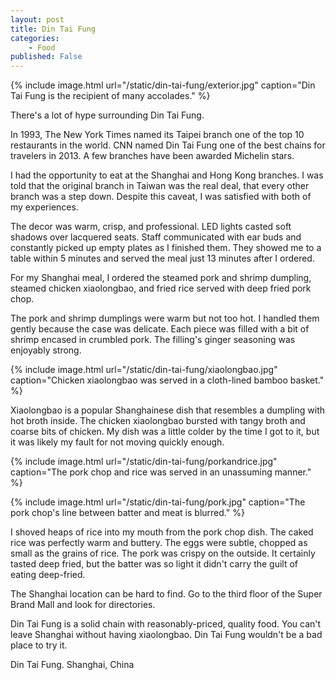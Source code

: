 ```yaml
---
layout: post
title: Din Tai Fung
categories:
    - Food
published: False
---
```


{% include image.html url="/static/din-tai-fung/exterior.jpg" caption="Din Tai Fung is the recipient of many accolades." %}

There's a lot of hype surrounding Din Tai Fung.

In 1993, The New York Times named its Taipei branch one of the top 10 restaurants in the world. CNN named Din Tai Fung one of the best chains for travelers in 2013. A few branches have been awarded Michelin stars.

I had the opportunity to eat at the Shanghai and Hong Kong branches. I was told that the original branch in Taiwan was the real deal, that every other branch was a step down. Despite this caveat, I was satisfied with both of my experiences.

The decor was warm, crisp, and professional. LED lights casted soft shadows over lacquered seats. Staff communicated with ear buds and constantly picked up empty plates as I finished them. They showed me to a table within 5 minutes and served the meal just 13 minutes after I ordered.

For my Shanghai meal, I ordered the steamed pork and shrimp dumpling, steamed chicken xiaolongbao, and fried rice served with deep fried pork chop.

The pork and shrimp dumplings were warm but not too hot. I handled them gently because the case was delicate. Each piece was filled with a bit of shrimp encased in crumbled pork. The filling's ginger seasoning was enjoyably strong. 

{% include image.html url="/static/din-tai-fung/xiaolongbao.jpg" caption="Chicken xiaolongbao was served in a cloth-lined bamboo basket." %}

Xiaolongbao is a popular Shanghainese dish that resembles a dumpling with hot broth inside. The chicken xiaolongbao bursted with tangy broth and coarse bits of chicken. My dish was a little colder by the time I got to it, but it was likely my fault for not moving quickly enough.

{% include image.html url="/static/din-tai-fung/porkandrice.jpg" caption="The pork chop and rice was served in an unassuming manner." %}

{% include image.html url="/static/din-tai-fung/pork.jpg" caption="The pork chop's line between batter and meat is blurred." %}

I shoved heaps of rice into my mouth from the pork chop dish. The caked rice was perfectly warm and buttery. The eggs were subtle, chopped as small as the grains of rice. The pork was crispy on the outside. It certainly tasted deep fried, but the batter was so light it didn't carry the guilt of eating deep-fried. 

The Shanghai location can be hard to find. Go to the third floor of the Super Brand Mall and look for directories.

Din Tai Fung is a solid chain with reasonably-priced, quality food. You can't leave Shanghai without having xiaolongbao. Din Tai Fung wouldn't be a bad place to try it.

Din Tai Fung. Shanghai, China
